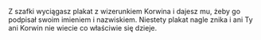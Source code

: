 Z szafki wyciągasz plakat z wizerunkiem Korwina i dajesz mu, żeby go podpisał swoim imieniem i nazwiskiem.
Niestety plakat nagle znika i ani Ty ani Korwin nie wiecie co właściwie się dzieje.
